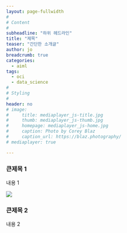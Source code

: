 ```yaml
---
layout: page-fullwidth
#
# Content
#
subheadline: "하위 헤드라인"
title: "제목"
teaser: "간단한 소개글"
author: jo
breadcrumb: true
categories:
  - aiml
tags:
  - oci
  - data_science
#
# Styling
#
header: no
# image:
#     title: mediaplayer_js-title.jpg
#     thumb: mediaplayer_js-thumb.jpg
#     homepage: mediaplayer_js-home.jpg
#     caption: Photo by Corey Blaz
#     caption_url: https://blaz.photography/
# mediaplayer: true

---
```


### 큰제목 1
내용 1

![](/assets/img/aiml/2020-06/이미지.png)

### 큰제목 2
내용 2